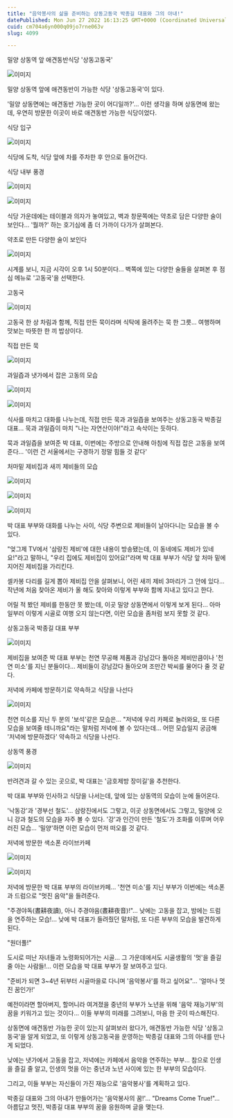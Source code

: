 ```yaml
---
title: "음악봉사의 삶을 준비하는 상동고동국 박종길 대표와 그의 아내!"
datePublished: Mon Jun 27 2022 16:13:25 GMT+0000 (Coordinated Universal Time)
cuid: cm704a6yn000q09jo7rne063v
slug: 4099

---
```



밀양 상동역 앞 애견동반식당 '상동고동국'

![이미지](https://cdn.hashnode.com/res/hashnode/image/upload/v1739256246902/18ce49f4-9ee4-47a9-908a-a4be25d77497.jpeg)

밀양 상동역 앞에 애견동반이 가능한 식당 '상동고동국'이 있다.

'밀양 상동면에는 애견동반 가능한 곳이 어디일까?'... 이런 생각을 하며 상동면에 왔는데, 우연히 방문한 이곳이 바로 애견동반 가능한 식당이었다.

식당 입구

![이미지](https://cdn.hashnode.com/res/hashnode/image/upload/v1739256248966/e5576564-074a-4dae-981a-7031a9eebfd8.jpeg)

식당에 도착, 식당 앞에 차를 주차한 후 안으로 들어간다.

식당 내부 풍경

![이미지](https://cdn.hashnode.com/res/hashnode/image/upload/v1739256251160/19cd00f2-ef0b-41cb-8c7e-3c7f6dbcf3f7.jpeg)

![이미지](https://cdn.hashnode.com/res/hashnode/image/upload/v1739256253270/282c45e3-b5a2-45d5-a446-fc8a1f02c38a.jpeg)

식당 가운데에는 테이블과 의자가 놓여있고, 벽과 창문쪽에는 약초로 담은 다양한 술이 보인다... '뭘까?' 하는 호기심에 좀 더 가까이 다가가 살펴본다.

약초로 만든 다양한 술이 보인다

![이미지](https://cdn.hashnode.com/res/hashnode/image/upload/v1739256255345/c9ded797-c05f-41c1-a52a-dabe3b6ca610.jpeg)

시계를 보니, 지금 시각이 오후 1시 50분이다... 벽쪽에 있는 다양한 술들을 살펴본 후 점심 메뉴로 '고동국'을 선택한다.

고동국

![이미지](https://cdn.hashnode.com/res/hashnode/image/upload/v1739256257357/06494a5d-de73-4ea0-bbd7-c63a4c87855c.jpeg)

고동국 한 상 차림과 함께, 직접 만든 묵이라며 식탁에 올려주는 묵 한 그릇... 여행하며 맛보는 따뜻한 한 끼 밥상이다.

직접 만든 묵

![이미지](https://cdn.hashnode.com/res/hashnode/image/upload/v1739256259156/45ab9ffb-b51e-46e8-944e-49740df6e164.jpeg)

과일즙과 냇가에서 잡은 고동의 모습

![이미지](https://cdn.hashnode.com/res/hashnode/image/upload/v1739256261365/2228586f-f0c6-4375-843f-94d49980306e.jpeg)

![이미지](https://cdn.hashnode.com/res/hashnode/image/upload/v1739256263298/05e2aa8e-6b13-4b19-971c-2ede89fd2133.jpeg)

식사를 마치고 대화를 나누는데, 직접 만든 묵과 과일즙을 보여주는 상동고동국 박종길 대표... 묵과 과일즙이 마치 "나는 자연산이야!"라고 속삭이는 듯하다.

묵과 과일즙을 보여준 박 대표, 이번에는 주방으로 안내해 아침에 직접 잡은 고동을 보여준다... '이런 건 서울에서는 구경하기 정말 힘들 것 같다'

처마밑 제비집과 새끼 제비들의 모습

![이미지](https://cdn.hashnode.com/res/hashnode/image/upload/v1739256265404/7d1b295b-760e-4c74-a692-031126d09544.jpeg)

![이미지](https://cdn.hashnode.com/res/hashnode/image/upload/v1739256267148/df43a381-bb95-47e7-9ec3-ffeb90443f57.jpeg)

![이미지](https://cdn.hashnode.com/res/hashnode/image/upload/v1739256269066/82e8509b-e453-46ec-b9e6-3d992a7b6e54.jpeg)

박 대표 부부와 대화를 나누는 사이, 식당 주변으로 제비들이 날아다니는 모습을 볼 수 있다.

"엊그제 TV에서 '삼랑진 제비'에 대한 내용이 방송됐는데, 이 동네에도 제비가 있네요!"라고 말하니, "우리 집에도 제비집이 있어요!"라며 박 대표 부부가 식당 앞 처마 밑에 지어진 제비집을 가리킨다.

셀카봉 다리를 길게 뽑아 제비집 안을 살펴보니, 어린 새끼 제비 3마리가 그 안에 있다... 작년에 처음 찾아온 제비가 올 해도 찾아와 이렇게 부부와 함께 지내고 있다고 한다.

어릴 적 봤던 제비를 한동안 못 봤는데, 이곳 밀양 상동면에서 이렇게 보게 된다... 아마 일부러 이렇게 시골로 여행 오지 않는다면, 이런 모습을 좀처럼 보지 못할 것 같다.

상동고동국 박종길 대표 부부

![이미지](https://cdn.hashnode.com/res/hashnode/image/upload/v1739256270955/34da6065-f78e-48f4-89fa-1f2fe0a24c03.jpeg)

제비집을 보여준 박 대표 부부는 천연 무공해 제품과 강남갔다 돌아온 제비만큼이나 '천연 미소'를 지닌 분들이다... 제비들이 강남갔다 돌아오며 조만간 박씨를 물어다 줄 것 같다.

저녁에 카페에 방문하기로 약속하고 식당을 나선다

![이미지](https://cdn.hashnode.com/res/hashnode/image/upload/v1739256273072/5ed40cb8-a60e-49db-9e42-1fae885f111d.jpeg)

천연 미소를 지닌 두 분의 '보석'같은 모습은... "저녁에 우리 카페로 놀러와요, 또 다른 모습을 보여줄 테니까요"라는 말처럼 저녁에 볼 수 있다는데... 어떤 모습일지 궁금해 '저녁에 방문하겠다' 약속하고 식당을 나선다.

상동역 풍경

![이미지](https://cdn.hashnode.com/res/hashnode/image/upload/v1739256274966/c1320ba1-3bfb-4a9c-a948-fabdd2c01b91.jpeg)

반려견과 갈 수 있는 곳으로, 박 대표는 '금호제방 장미길'을 추천한다.

박 대표 부부와 인사하고 식당을 나서는데, 앞에 있는 상동역의 모습이 눈에 들어온다.

'낙동강'과 '경부선 철도'... 삼랑진에서도 그렇고, 이곳 상동면에서도 그렇고, 밀양에 오니 강과 철도의 모습을 자주 볼 수 있다. '강'과 인간이 만든 '철도'가 조화를 이루며 어우러진 모습... '밀양'하면 이런 모습이 먼저 떠오를 것 같다.

저녁에 방문한 색소폰 라이브카페

![이미지](https://cdn.hashnode.com/res/hashnode/image/upload/v1739256276824/f8f36ce8-10ab-43b7-8c24-1691b4d72b67.jpeg)

![이미지](https://cdn.hashnode.com/res/hashnode/image/upload/v1739256278917/771b4a7d-6c80-4661-90fc-5afc96f577d4.jpeg)

저녁에 방문한 박 대표 부부의 라이브카페... '천연 미소'를 지닌 부부가 이번에는 색소폰과 드럼으로 "멋진 음악"을 들려준다.

"주경야독(晝耕夜讀), 아니 주경야음(晝耕夜音)!"... 낮에는 고동을 잡고, 밤에는 드럼을 연주하는 모습!... 낮에 박 대표가 들려줬던 말처럼, 또 다른 부부의 모습을 발견하게 된다.

"원더풀!"

도시로 떠난 자녀들과 노령화되어가는 시골... 그 가운데에서도 시골생활의 '멋'을 즐길 줄 아는 사람들!... 이런 모습을 박 대표 부부가 잘 보여주고 있다.

"준비가 되면 3~4년 뒤부터 시골마을로 다니며 '음악봉사'를 하고 싶어요"... '얼마나 멋진 꿈인가!'

예전이라면 할아버지, 할머니라 여겨졌을 중년의 부부가 노년을 위해 '음악 재능기부'의 꿈을 키워가고 있는 것이다... 이들 부부의 미래를 그려보니, 마음 한 곳이 따스해진다.

상동면에 애견동반 가능한 곳이 있는지 살펴보러 왔다가, 애견동반 가능한 식당 '상동고동국'을 알게 되었고, 또 이렇게 상동고동국을 운영하는 박종길 대표와 그의 아내를 만나게 되었다.

낮에는 냇가에서 고동을 잡고, 저녁에는 카페에서 음악을 연주하는 부부... 참으로 인생을 즐길 줄 알고, 인생의 멋을 아는 중년과 노년 사이에 있는 한 부부의 모습이다.

그리고, 이들 부부는 자신들이 가진 재능으로 '음악봉사'를 계획하고 있다.

박종길 대표와 그의 아내가 만들어가는 '음악봉사의 꿈!'... "Dreams Come True!"... 아름답고 멋진, 박종길 대표 부부의 꿈을 응원하며 글을 맺는다.